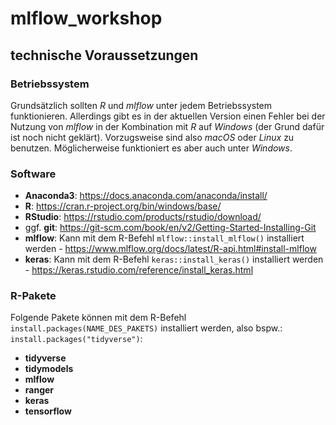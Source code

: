# mlflow_workshop

## technische Voraussetzungen

### Betriebssystem
Grundsätzlich sollten *R* und *mlflow* unter jedem Betriebssystem funktionieren. Allerdings gibt es in der aktuellen Version einen Fehler bei der Nutzung von *mlflow* in der Kombination mit *R* auf *Windows* (der Grund dafür ist noch nicht geklärt). Vorzugsweise sind also *macOS* oder *Linux* zu benutzen. Möglicherweise funktioniert es aber auch unter *Windows*.

### Software
* **Anaconda3**: https://docs.anaconda.com/anaconda/install/
* **R**: https://cran.r-project.org/bin/windows/base/
* **RStudio**: https://rstudio.com/products/rstudio/download/
* ggf. **git**: https://git-scm.com/book/en/v2/Getting-Started-Installing-Git
* **mlflow**: Kann mit dem R-Befehl `mlflow::install_mlflow()` installiert werden - https://www.mlflow.org/docs/latest/R-api.html#install-mlflow
* **keras**: Kann mit dem R-Befehl `keras::install_keras()` installiert werden - https://keras.rstudio.com/reference/install_keras.html

### R-Pakete
Folgende Pakete können mit dem R-Befehl `install.packages(NAME_DES_PAKETS)` installiert werden, also bspw.: `install.packages("tidyverse")`:

* **tidyverse**
* **tidymodels**
* **mlflow**
* **ranger**
* **keras**
* **tensorflow**
